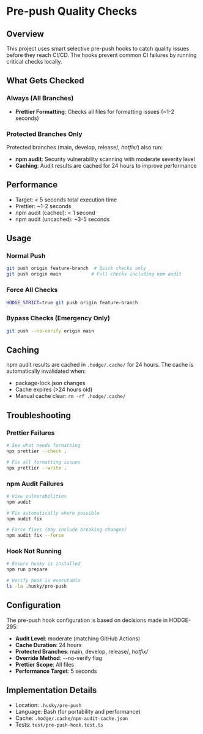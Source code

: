# Pre-push Quality Checks

## Overview
This project uses smart selective pre-push hooks to catch quality issues before they reach CI/CD. The hooks prevent common CI failures by running critical checks locally.

## What Gets Checked

### Always (All Branches)
- **Prettier Formatting**: Checks all files for formatting issues (~1-2 seconds)

### Protected Branches Only
Protected branches (main, develop, release/*, hotfix/*) also run:
- **npm audit**: Security vulnerability scanning with moderate severity level
- **Caching**: Audit results are cached for 24 hours to improve performance

## Performance
- Target: < 5 seconds total execution time
- Prettier: ~1-2 seconds
- npm audit (cached): < 1 second
- npm audit (uncached): ~3-5 seconds

## Usage

### Normal Push
```bash
git push origin feature-branch  # Quick checks only
git push origin main           # Full checks including npm audit
```

### Force All Checks
```bash
HODGE_STRICT=true git push origin feature-branch
```

### Bypass Checks (Emergency Only)
```bash
git push --no-verify origin main
```

## Caching
npm audit results are cached in `.hodge/.cache/` for 24 hours. The cache is automatically invalidated when:
- package-lock.json changes
- Cache expires (>24 hours old)
- Manual cache clear: `rm -rf .hodge/.cache/`

## Troubleshooting

### Prettier Failures
```bash
# See what needs formatting
npx prettier --check .

# Fix all formatting issues
npx prettier --write .
```

### npm Audit Failures
```bash
# View vulnerabilities
npm audit

# Fix automatically where possible
npm audit fix

# Force fixes (may include breaking changes)
npm audit fix --force
```

### Hook Not Running
```bash
# Ensure husky is installed
npm run prepare

# Verify hook is executable
ls -la .husky/pre-push
```

## Configuration
The pre-push hook configuration is based on decisions made in HODGE-295:
- **Audit Level**: moderate (matching GitHub Actions)
- **Cache Duration**: 24 hours
- **Protected Branches**: main, develop, release/*, hotfix/*
- **Override Method**: --no-verify flag
- **Prettier Scope**: All files
- **Performance Target**: 5 seconds

## Implementation Details
- Location: `.husky/pre-push`
- Language: Bash (for portability and performance)
- Cache: `.hodge/.cache/npm-audit-cache.json`
- Tests: `test/pre-push-hook.test.ts`
